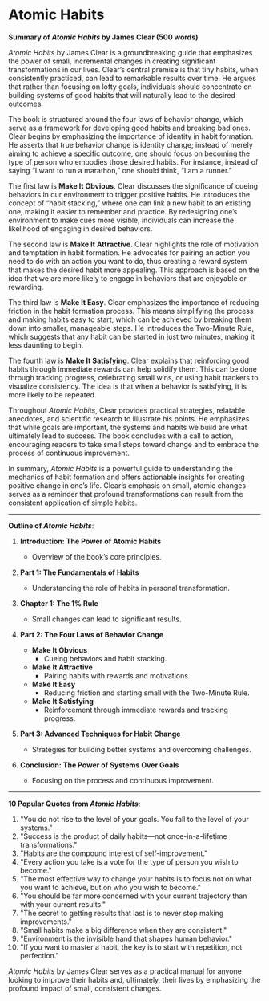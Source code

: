 # Atomic Habits

**Summary of *Atomic Habits* by James Clear (500 words)**

*Atomic Habits* by James Clear is a groundbreaking guide that emphasizes the power of small, incremental changes in creating significant transformations in our lives. Clear’s central premise is that tiny habits, when consistently practiced, can lead to remarkable results over time. He argues that rather than focusing on lofty goals, individuals should concentrate on building systems of good habits that will naturally lead to the desired outcomes.

The book is structured around the four laws of behavior change, which serve as a framework for developing good habits and breaking bad ones. Clear begins by emphasizing the importance of identity in habit formation. He asserts that true behavior change is identity change; instead of merely aiming to achieve a specific outcome, one should focus on becoming the type of person who embodies those desired habits. For instance, instead of saying “I want to run a marathon,” one should think, “I am a runner.”

The first law is **Make It Obvious**. Clear discusses the significance of cueing behaviors in our environment to trigger positive habits. He introduces the concept of “habit stacking,” where one can link a new habit to an existing one, making it easier to remember and practice. By redesigning one’s environment to make cues more visible, individuals can increase the likelihood of engaging in desired behaviors.

The second law is **Make It Attractive**. Clear highlights the role of motivation and temptation in habit formation. He advocates for pairing an action you need to do with an action you want to do, thus creating a reward system that makes the desired habit more appealing. This approach is based on the idea that we are more likely to engage in behaviors that are enjoyable or rewarding.

The third law is **Make It Easy**. Clear emphasizes the importance of reducing friction in the habit formation process. This means simplifying the process and making habits easy to start, which can be achieved by breaking them down into smaller, manageable steps. He introduces the Two-Minute Rule, which suggests that any habit can be started in just two minutes, making it less daunting to begin.

The fourth law is **Make It Satisfying**. Clear explains that reinforcing good habits through immediate rewards can help solidify them. This can be done through tracking progress, celebrating small wins, or using habit trackers to visualize consistency. The idea is that when a behavior is satisfying, it is more likely to be repeated.

Throughout *Atomic Habits*, Clear provides practical strategies, relatable anecdotes, and scientific research to illustrate his points. He emphasizes that while goals are important, the systems and habits we build are what ultimately lead to success. The book concludes with a call to action, encouraging readers to take small steps toward change and to embrace the process of continuous improvement.

In summary, *Atomic Habits* is a powerful guide to understanding the mechanics of habit formation and offers actionable insights for creating positive change in one’s life. Clear’s emphasis on small, atomic changes serves as a reminder that profound transformations can result from the consistent application of simple habits.

---

**Outline of *Atomic Habits***:

1. **Introduction: The Power of Atomic Habits**
   - Overview of the book’s core principles.

2. **Part 1: The Fundamentals of Habits**
   - Understanding the role of habits in personal transformation.

3. **Chapter 1: The 1% Rule**
   - Small changes can lead to significant results.

4. **Part 2: The Four Laws of Behavior Change**
   - **Make It Obvious**
     - Cueing behaviors and habit stacking.
   - **Make It Attractive**
     - Pairing habits with rewards and motivations.
   - **Make It Easy**
     - Reducing friction and starting small with the Two-Minute Rule.
   - **Make It Satisfying**
     - Reinforcement through immediate rewards and tracking progress.

5. **Part 3: Advanced Techniques for Habit Change**
   - Strategies for building better systems and overcoming challenges.

6. **Conclusion: The Power of Systems Over Goals**
   - Focusing on the process and continuous improvement.

---

**10 Popular Quotes from *Atomic Habits***:

1. "You do not rise to the level of your goals. You fall to the level of your systems."
2. "Success is the product of daily habits—not once-in-a-lifetime transformations."
3. "Habits are the compound interest of self-improvement."
4. "Every action you take is a vote for the type of person you wish to become."
5. "The most effective way to change your habits is to focus not on what you want to achieve, but on who you wish to become."
6. "You should be far more concerned with your current trajectory than with your current results."
7. "The secret to getting results that last is to never stop making improvements."
8. "Small habits make a big difference when they are consistent."
9. "Environment is the invisible hand that shapes human behavior."
10. "If you want to master a habit, the key is to start with repetition, not perfection."

*Atomic Habits* by James Clear serves as a practical manual for anyone looking to improve their habits and, ultimately, their lives by emphasizing the profound impact of small, consistent changes.